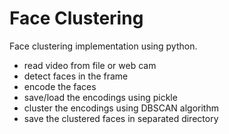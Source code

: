 # Face Clustering

Face clustering implementation using python.

* read video from file or web cam
* detect faces in the frame
* encode the faces
* save/load the encodings using pickle
* cluster the encodings using DBSCAN algorithm
* save the clustered faces in separated directory

